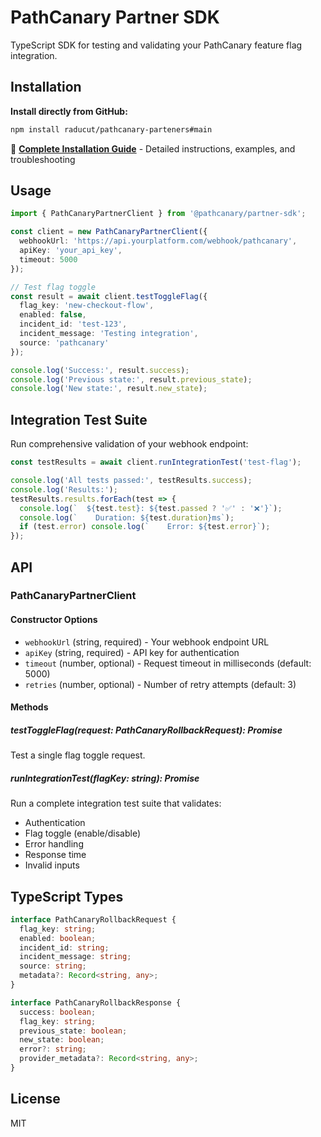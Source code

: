 # PathCanary Partner SDK

TypeScript SDK for testing and validating your PathCanary feature flag integration.

## Installation

**Install directly from GitHub:**

```bash
npm install raducut/pathcanary-parteners#main
```

📖 **[Complete Installation Guide](./INSTALLATION.md)** - Detailed instructions, examples, and troubleshooting

## Usage

```typescript
import { PathCanaryPartnerClient } from '@pathcanary/partner-sdk';

const client = new PathCanaryPartnerClient({
  webhookUrl: 'https://api.yourplatform.com/webhook/pathcanary',
  apiKey: 'your_api_key',
  timeout: 5000
});

// Test flag toggle
const result = await client.testToggleFlag({
  flag_key: 'new-checkout-flow',
  enabled: false,
  incident_id: 'test-123',
  incident_message: 'Testing integration',
  source: 'pathcanary'
});

console.log('Success:', result.success);
console.log('Previous state:', result.previous_state);
console.log('New state:', result.new_state);
```

## Integration Test Suite

Run comprehensive validation of your webhook endpoint:

```typescript
const testResults = await client.runIntegrationTest('test-flag');

console.log('All tests passed:', testResults.success);
console.log('Results:');
testResults.results.forEach(test => {
  console.log(`  ${test.test}: ${test.passed ? '✅' : '❌'}`);
  console.log(`    Duration: ${test.duration}ms`);
  if (test.error) console.log(`    Error: ${test.error}`);
});
```

## API

### PathCanaryPartnerClient

#### Constructor Options

- `webhookUrl` (string, required) - Your webhook endpoint URL
- `apiKey` (string, required) - API key for authentication
- `timeout` (number, optional) - Request timeout in milliseconds (default: 5000)
- `retries` (number, optional) - Number of retry attempts (default: 3)

#### Methods

##### testToggleFlag(request: PathCanaryRollbackRequest): Promise<PathCanaryRollbackResponse>

Test a single flag toggle request.

##### runIntegrationTest(flagKey: string): Promise<IntegrationTestResults>

Run a complete integration test suite that validates:
- Authentication
- Flag toggle (enable/disable)
- Error handling
- Response time
- Invalid inputs

## TypeScript Types

```typescript
interface PathCanaryRollbackRequest {
  flag_key: string;
  enabled: boolean;
  incident_id: string;
  incident_message: string;
  source: string;
  metadata?: Record<string, any>;
}

interface PathCanaryRollbackResponse {
  success: boolean;
  flag_key: string;
  previous_state: boolean;
  new_state: boolean;
  error?: string;
  provider_metadata?: Record<string, any>;
}
```

## License

MIT
